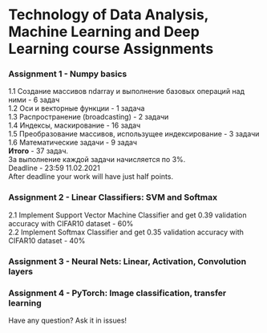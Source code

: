 # Technology of Data Analysis, Machine Learning and Deep Learning course Assignments  

### Assignment 1 - Numpy basics  
 1.1 Создание массивов ndarray и выполнение базовых операций над ними - 6 задач  
 1.2 Оси и векторные функции - 1 задача  
 1.3 Распространение (broadcasting) - 2 задачи  
 1.4 Индексы, маскирование - 16 задач  
 1.5 Преобразование массивов, использущее индексирование - 3 задачи  
 1.6 Математические задачи - 9 задач  
 **Итого** - 37 задач.  
 За выполнение каждой задачи начисляется по 3%.  
Deadline - 23:59 11.02.2021  
After deadline your work will have just half points.  

### Assignment 2 - Linear Classifiers: SVM and Softmax  
2.1 Implement Support Vector Machine Classifier and get 0.39 validation accuracy with CIFAR10 dataset - 60%  
2.2 Implement Softmax Classifier and get 0.35 validation accuracy with CIFAR10 dataset - 40%

### Assignment 3 - Neural Nets: Linear, Activation, Convolution layers  

### Assignment 4 - PyTorch: Image classification, transfer learning  
      

Have any question? Ask it in issues! 
